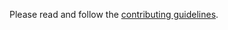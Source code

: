 Please read and follow the [contributing guidelines](https://github.com/yaph/awesome-it-merchandise/blob/master/contributing.md).